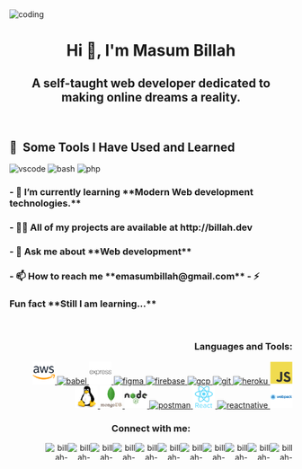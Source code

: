 <img align="center" alt="coding" width="900" src="https://camo.githubusercontent.com/7de37139d0b4c1ce40865e799b446c0e963a3dd8fb68d239707237c40604fa3d/68747470733a2f2f63646e2e6472696262626c652e636f6d2f75736572732f3733303730332f73637265656e73686f74732f363538313234332f6176656e746f2e676966">
<h1 align="center" width="80px">Hi 👋, I'm Masum Billah</h1>
<h2 align="center">A self-taught web developer dedicated to making online dreams a reality.</h2>
<br/>
<h2> 🚀 &nbsp;Some Tools I Have Used and Learned</h2>
<p align="left">
<img src="https://cdn.jsdelivr.net/gh/devicons/devicon/icons/vscode/vscode-original.svg" alt="vscode" width="45" height="45"/>
<img src="https://cdn.jsdelivr.net/gh/devicons/devicon/icons/bash/bash-original.svg" alt="bash" width="45" height="45"/>
<img src="https://cdn.jsdelivr.net/gh/devicons/devicon/icons/php/php-original.svg" alt="php" width="45" height="45"/>
</p>
<h3 align="center"></h3>
<h3>- 🌱 I’m currently learning **Modern Web development technologies.**</h3>
<h3>- 👨‍💻 All of my projects are available at http://billah.dev</h3>
<h3> - 💬 Ask me about **Web development**</h3>
<h3>- 📫 How to reach me **emasumbillah@gmail.com** - ⚡</h3>
<h3>Fun fact **Still I am learning...**</h3>
<br/>
<h3 align="right">Languages and Tools:</h3>
<p align="right">
  <a href="https://aws.amazon.com" target="_blank" rel="noreferrer">
    <img
      src="https://raw.githubusercontent.com/devicons/devicon/master/icons/amazonwebservices/amazonwebservices-original-wordmark.svg"
      alt="aws"
      width="40"
      height="40"
    />
  </a>
  <a href="https://babeljs.io/" target="_blank" rel="noreferrer">
    <img
      src="https://www.vectorlogo.zone/logos/babeljs/babeljs-icon.svg"
      alt="babel"
      width="40"
      height="40"
    />
  </a>
  <a href="https://expressjs.com" target="_blank" rel="noreferrer">
    <img
      src="https://raw.githubusercontent.com/devicons/devicon/master/icons/express/express-original-wordmark.svg"
      alt="express"
      width="40"
      height="40"
    />
  </a>
  <a href="https://www.figma.com/" target="_blank" rel="noreferrer">
    <img
      src="https://www.vectorlogo.zone/logos/figma/figma-icon.svg"
      alt="figma"
      width="40"
      height="40"
    />
  </a>
  <a href="https://firebase.google.com/" target="_blank" rel="noreferrer">
    <img
      src="https://www.vectorlogo.zone/logos/firebase/firebase-icon.svg"
      alt="firebase"
      width="40"
      height="40"
    />
  </a>
  <a href="https://cloud.google.com" target="_blank" rel="noreferrer">
    <img
      src="https://www.vectorlogo.zone/logos/google_cloud/google_cloud-icon.svg"
      alt="gcp"
      width="40"
      height="40"
    />
  </a>
  <a href="https://git-scm.com/" target="_blank" rel="noreferrer">
    <img
      src="https://www.vectorlogo.zone/logos/git-scm/git-scm-icon.svg"
      alt="git"
      width="40"
      height="40"
    />
  </a>
  <a href="https://heroku.com" target="_blank" rel="noreferrer">
    <img
      src="https://www.vectorlogo.zone/logos/heroku/heroku-icon.svg"
      alt="heroku"
      width="40"
      height="40"
    />
  </a>
  <a
    href="https://developer.mozilla.org/en-US/docs/Web/JavaScript"
    target="_blank"
    rel="noreferrer"
  >
    <img
      src="https://raw.githubusercontent.com/devicons/devicon/master/icons/javascript/javascript-original.svg"
      alt="javascript"
      width="40"
      height="40"
    />
  </a>
  <a href="https://www.linux.org/" target="_blank" rel="noreferrer">
    <img
      src="https://raw.githubusercontent.com/devicons/devicon/master/icons/linux/linux-original.svg"
      alt="linux"
      width="40"
      height="40"
    />
  </a>
  <a href="https://www.mongodb.com/" target="_blank" rel="noreferrer">
    <img
      src="https://raw.githubusercontent.com/devicons/devicon/master/icons/mongodb/mongodb-original-wordmark.svg"
      alt="mongodb"
      width="40"
      height="40"
    />
  </a>
  <a href="https://nodejs.org" target="_blank" rel="noreferrer">
    <img
      src="https://raw.githubusercontent.com/devicons/devicon/master/icons/nodejs/nodejs-original-wordmark.svg"
      alt="nodejs"
      width="40"
      height="40"
    />
  </a>
  <a href="https://postman.com" target="_blank" rel="noreferrer">
    <img
      src="https://www.vectorlogo.zone/logos/getpostman/getpostman-icon.svg"
      alt="postman"
      width="40"
      height="40"
    />
  </a>
  <a href="https://reactjs.org/" target="_blank" rel="noreferrer">
    <img
      src="https://raw.githubusercontent.com/devicons/devicon/master/icons/react/react-original-wordmark.svg"
      alt="react"
      width="40"
      height="40"
    />
  </a>
  <a href="https://reactnative.dev/" target="_blank" rel="noreferrer">
    <img
      src="https://reactnative.dev/img/header_logo.svg"
      alt="reactnative"
      width="40"
      height="40"
    />
  </a>
  <a href="https://webpack.js.org" target="_blank" rel="noreferrer">
    <img
      src="https://raw.githubusercontent.com/devicons/devicon/d00d0969292a6569d45b06d3f350f463a0107b0d/icons/webpack/webpack-original-wordmark.svg"
      alt="webpack"
      width="40"
      height="40"
    />
  </a>
</p>

<h3 align="center">Connect with me:</h3>
<p align="right">
  <a href="https://codepen.io/billah-dot-dev" target="blank"
    ><img
      align="right"
      src="https://raw.githubusercontent.com/rahuldkjain/github-profile-readme-generator/master/src/images/icons/Social/codepen.svg"
      alt="billah-dot-dev"
      height="30"
      width="40"
  /></a>
  <a href="https://dev.to/billah-dot-dev" target="blank"
    ><img
      align="right"
      src="https://raw.githubusercontent.com/rahuldkjain/github-profile-readme-generator/master/src/images/icons/Social/devto.svg"
      alt="billah-dot-dev"
      height="30"
      width="40"
  /></a>
  <a href="https://twitter.com/billah-dot-dev" target="blank"
    ><img
      align="right"
      src="https://raw.githubusercontent.com/rahuldkjain/github-profile-readme-generator/master/src/images/icons/Social/twitter.svg"
      alt="billah-dot-dev"
      height="30"
      width="40"
  /></a>
  <a href="https://linkedin.com/in/billah-dot-dev" target="blank"
    ><img
      align="right"
      src="https://raw.githubusercontent.com/rahuldkjain/github-profile-readme-generator/master/src/images/icons/Social/linked-in-alt.svg"
      alt="billah-dot-dev"
      height="30"
      width="40"
  /></a>
  <a href="https://stackoverflow.com/users/billah-dot-dev" target="blank"
    ><img
      align="right"
      src="https://raw.githubusercontent.com/rahuldkjain/github-profile-readme-generator/master/src/images/icons/Social/stack-overflow.svg"
      alt="billah-dot-dev"
      height="30"
      width="40"
  /></a>
  <a href="https://codesandbox.com/billah-dot-dev" target="blank"
    ><img
      align="right"
      src="https://raw.githubusercontent.com/rahuldkjain/github-profile-readme-generator/master/src/images/icons/Social/codesandbox.svg"
      alt="billah-dot-dev"
      height="30"
      width="40"
  /></a>
  <a href="https://fb.com/billah-dot-dev" target="blank"
    ><img
      align="right"
      src="https://raw.githubusercontent.com/rahuldkjain/github-profile-readme-generator/master/src/images/icons/Social/facebook.svg"
      alt="billah-dot-dev"
      height="30"
      width="40"
  /></a>
  <a href="https://instagram.com/billah-dot-dev" target="blank"
    ><img
      align="right"
      src="https://raw.githubusercontent.com/rahuldkjain/github-profile-readme-generator/master/src/images/icons/Social/instagram.svg"
      alt="billah-dot-dev"
      height="30"
      width="40"
  /></a>
  <a href="https://medium.com/billah-dot-dev" target="blank"
    ><img
      align="right"
      src="https://raw.githubusercontent.com/rahuldkjain/github-profile-readme-generator/master/src/images/icons/Social/medium.svg"
      alt="billah-dot-dev"
      height="30"
      width="40"
  /></a>
  <a href="https://www.hackerrank.com/billah-dot-dev" target="blank"
    ><img
      align="right"
      src="https://raw.githubusercontent.com/rahuldkjain/github-profile-readme-generator/master/src/images/icons/Social/hackerrank.svg"
      alt="billah-dot-dev"
      height="30"
      width="40"
  /></a>
  <a href="https://discord.gg/billah-dot-dev" target="blank"
    ><img
      align="right"
      src="https://raw.githubusercontent.com/rahuldkjain/github-profile-readme-generator/master/src/images/icons/Social/discord.svg"
      alt="billah-dot-dev"
      height="30"
      width="40"
  /></a>
</p>

